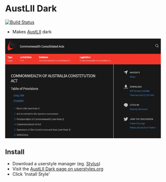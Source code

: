 # AustLII Dark

[![Build Status](https://github.com/endail/austlii-dark/workflows/build/badge.svg)](https://github.com/endail/austlii-dark/actions?query=workflow%3Abuild)

- Makes [AustLII](http://www.austlii.edu.au/) dark

![Screenshot](./screenshot.jpg)

## Install
- Download a userstyle manager (eg. [Stylus](https://add0n.com/stylus.html))
- Visit the [AustLII Dark page on userstyles.org](https://userstyles.org/styles/149563/austlii-dark)
- Click 'Install Style'